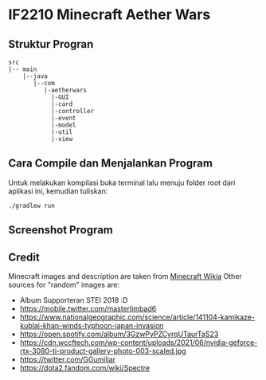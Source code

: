 # IF2210 Minecraft Aether Wars

## Struktur Progran
```
src
|-- main
    |--java
       |--com
          |-aetherwars
            |-GUI
            |-card
            |-controller
            |-event
            |-model
            |-util
            |-view
```
## Cara Compile dan Menjalankan Program
Untuk melakukan kompilasi buka terminal lalu menuju folder root dari 
aplikasi ini, kemudian tuliskan:

`./gradlew run`



## Screenshot Program

## Credit

Minecraft images and description are taken from [Minecraft Wikia](https://minecraft.fandom.com/wiki/)
Other sources for "random" images are:

- Album Supporteran STEI 2018 :D
- https://mobile.twitter.com/masterlimbad6
- https://www.nationalgeographic.com/science/article/141104-kamikaze-kublai-khan-winds-typhoon-japan-invasion
- https://open.spotify.com/album/3GzwPyPZCyrqUTaurTaS23
- https://cdn.wccftech.com/wp-content/uploads/2021/06/nvidia-geforce-rtx-3080-ti-product-gallery-photo-003-scaled.jpg
- https://twitter.com/GGumiliar
- https://dota2.fandom.com/wiki/Spectre
